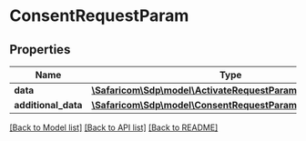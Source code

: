 # ConsentRequestParam

## Properties
Name | Type | Description | Notes
------------ | ------------- | ------------- | -------------
**data** | [**\Safaricom\Sdp\model\ActivateRequestParamData[]**](ActivateRequestParamData.md) |  | [optional] 
**additional_data** | [**\Safaricom\Sdp\model\ConsentRequestParamAdditionalData[]**](ConsentRequestParamAdditionalData.md) |  | [optional] 

[[Back to Model list]](../README.md#documentation-for-models) [[Back to API list]](../README.md#documentation-for-api-endpoints) [[Back to README]](../README.md)


